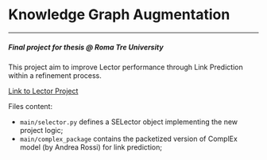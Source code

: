 # Knowledge Graph Augmentation
---
##### Final project for thesis @ Roma Tre University
 
This project aim to improve Lector performance through Link Prediction within a refinement process.

[Link to Lector Project](http://www.dia.uniroma3.it/db/lector/index.html)  
  

Files content:

- `main/selector.py` defines a SELector object implementing the new project logic;
- `main/complex_package` contains the packetized version of ComplEx model (by Andrea Rossi) for link prediction;
